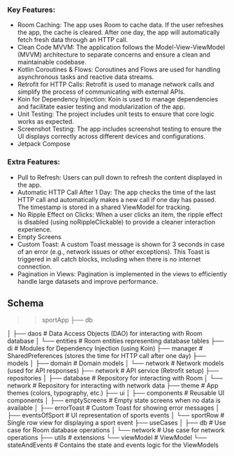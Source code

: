 ### Key Features:

* Room Caching: The app uses Room to cache data. If the user refreshes the app, the cache is cleared. After one day, the app will automatically fetch fresh data through an HTTP call.
* Clean Code MVVM: The application follows the Model-View-ViewModel (MVVM) architecture to separate concerns and ensure a clean and maintainable codebase.
* Kotlin Coroutines & Flows: Coroutines and Flows are used for handling asynchronous tasks and reactive data streams.
* Retrofit for HTTP Calls: Retrofit is used to manage network calls and simplify the process of communicating with external APIs.
* Koin for Dependency Injection: Koin is used to manage dependencies and facilitate easier testing and modularization of the app.
* Unit Testing: The project includes unit tests to ensure that core logic works as expected.
* Screenshot Testing: The app includes screenshot testing to ensure the UI displays correctly across different devices and configurations.
* Jetpack Compose


### Extra Features:
* Pull to Refresh: Users can pull down to refresh the content displayed in the app.
* Automatic HTTP Call After 1 Day: The app checks the time of the last HTTP call and automatically makes a new call if one day has passed. The timestamp is stored in a shared ViewModel for tracking.
* No Ripple Effect on Clicks: When a user clicks an item, the ripple effect is disabled (using noRippleClickable) to provide a cleaner interaction experience.
* Empty Screens
* Custom Toast: A custom Toast message is shown for 3 seconds in case of an error (e.g., network issues or other exceptions). This Toast is triggered in all catch blocks, including when there is no internet connection.
* Pagination in Views: Pagination is implemented in the views to efficiently handle large datasets and improve performance.


## Schema

>> sportApp
├── db
> 
│   ├── daos                # Data Access Objects (DAO) for interacting with Room database
│   └── entities            # Room entities representing database tables
├── di                      # Modules for Dependency Injection (using Koin)
├── manager                 # SharedPreferences (stores the time for HTTP call after one day)
├── models
│   ├── domain              # Domain models
│   └── network             # Network models (used for API responses)
├── network                 # API service (Retrofit setup)
├── repositories
│   ├── database            # Repository for interacting with Room
│   └── network             # Repository for interacting with network data
├── theme                   # App themes (colors, typography, etc.)
├── ui
│   ├── components          # Reusable UI components
│   ├── emptyScreens        # Empty state screens when no data is available
│   ├── errorToast          # Custom Toast for showing error messages
│   ├── eventsOfSport       # UI representation of sports events
│   └── sportRow            # Single row view for displaying a sport event
├── useCases
│   ├── db                  # Use case for Room database operations
│   └── network             # Use case for network operations
├── utils                   # extensions
└── viewModel               # ViewModel
    └── stateAndEvents      # Contains the state and events logic for the ViewModels

